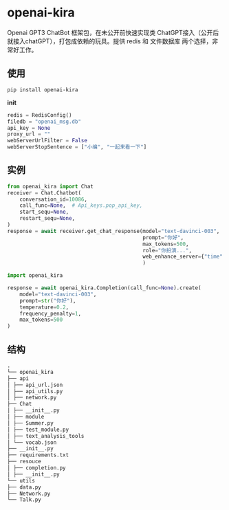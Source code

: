 # openai-kira

Openai GPT3 ChatBot 框架包，在未公开前快速实现类 ChatGPT接入（公开后就接入chatGPT），打包成依赖的玩具。提供 redis 和 文件数据库
两个选择，非常好工作。

## 使用

`pip install openai-kira`

**init**

```python
redis = RedisConfig()
filedb = "openai_msg.db"
api_key = None
proxy_url = ""
webServerUrlFilter = False
webServerStopSentence = ["小编", "一起来看一下"]
```

## 实例

```python
from openai_kira import Chat
receiver = Chat.Chatbot(
    conversation_id=10086,
    call_func=None,  # Api_keys.pop_api_key,
    start_sequ=None,
    restart_sequ=None,
)
response = await receiver.get_chat_response(model="text-davinci-003",
                                            prompt="你好",
                                            max_tokens=500,
                                            role="你扮演...",
                                            web_enhance_server={"time": ""}
                                            )
```
```python
import openai_kira

response = await openai_kira.Completion(call_func=None).create(
    model="text-davinci-003",
    prompt=str("你好"),
    temperature=0.2,
    frequency_penalty=1,
    max_tokens=500
)
```
## 结构

```markdown
.
└── openai_kira
├── api
│ ├── api_url.json
│ ├── api_utils.py
│ ├── network.py
├── Chat
│ ├── __init__.py
│ ├── module
│ ├── Summer.py
│ ├── test_module.py
│ ├── text_analysis_tools
│ └── vocab.json
├── __init__.py
├── requirements.txt
├── resouce
│ ├── completion.py
│ ├── __init__.py
└── utils
├── data.py
├── Network.py
└── Talk.py
```